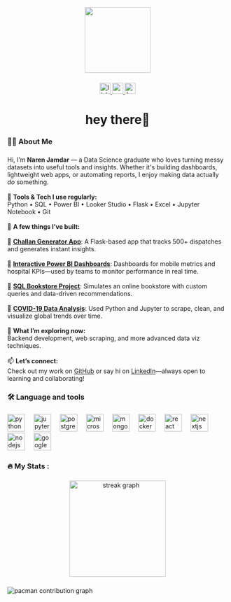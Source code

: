 <div align="center">
  <img height="150" src="https://media.giphy.com/media/v1.Y2lkPTc5MGI3NjExbmE4Mng3cmRpeWFzNGlkaDZmenF3bGd5ejBlNDgxaW03ZnN0NXdtaiZlcD12MV9naWZzX3NlYXJjaCZjdD1n/78XCFBGOlS6keY1Bil/giphy.gif"  />
</div>

###

<div align="center">
  <a href="www.linkedin.com/in/naren-jamdar-5b0551348" target="_blank">
    <img src="https://img.shields.io/static/v1?message=LinkedIn&logo=linkedin&label=&color=0077B5&logoColor=white&labelColor=&style=for-the-badge" height="25" alt="linkedin logo"  />
  </a>
  <a href="narenjamdar57@gmail.com" target="_blank">
    <img src="https://img.shields.io/static/v1?message=Gmail&logo=gmail&label=&color=D14836&logoColor=white&labelColor=&style=for-the-badge" height="25" alt="gmail logo"  />
  </a>
  <a href="https://www.hackerrank.com/profile/naren323482" target="_blank">
    <img src="https://img.shields.io/static/v1?message=HackerRank&logo=hackerrank&label=&color=2EC866&logoColor=white&labelColor=&style=for-the-badge" height="25" alt="hackerrank logo"  />
  </a>
</div>

###

<h1 align="center">hey there👋</h1>

###

<h3 align="left">👩‍💻  About Me</h3>

###

<p align="left">
  Hi, I’m <strong>Naren Jamdar</strong> — a Data Science graduate who loves turning messy datasets into useful tools and insights. Whether it's building dashboards, lightweight web apps, or automating reports, I enjoy making data actually <em>do</em> something.
  <br><br>
  🔧 <strong>Tools & Tech I use regularly:</strong><br>
  Python • SQL • Power BI • Looker Studio • Flask • Excel • Jupyter Notebook • Git
  <br><br>
  🚀 <strong>A few things I’ve built:</strong><br><br>
  🔹 <a href="https://github.com/nar-en57/Challan-Generator-App" target="_blank"><strong>Challan Generator App</strong></a>: A Flask-based app that tracks 500+ dispatches and generates instant insights.<br><br>
  🔹 <a href="https://github.com/nar-en57/Mobile-Sales-Power-BI-Dashboard" target="_blank"><strong>Interactive Power BI Dashboards</strong></a>: Dashboards for mobile metrics and hospital KPIs—used by teams to monitor performance in real time.<br><br>
  🔹 <a href="https://github.com/nar-en57/SQL-Project-Online-Book-Store" target="_blank"><strong>SQL Bookstore Project</strong></a>: Simulates an online bookstore with custom queries and data-driven recommendations.<br><br>
  🔹 <a href="https://github.com/nar-en57/COVID19-India-Analysis-Extended" target="_blank"><strong>COVID-19 Data Analysis</strong></a>: Used Python and Jupyter to scrape, clean, and visualize global trends over time.
  <br><br>
  🌱 <strong>What I’m exploring now:</strong><br>
  Backend development, web scraping, and more advanced data viz techniques.
  <br><br>
  📫 <strong>Let’s connect:</strong><br>
  Check out my work on <a href="https://github.com/nar-en57" target="_blank">GitHub</a> or say hi on <a href="www.linkedin.com/in/naren-jamdar-5b0551348" target="_blank">LinkedIn</a>—always open to learning and collaborating!
</p>


###

<h3 align="left">🛠 Language and tools</h3>

###

<div align="left">
  <img src="https://cdn.jsdelivr.net/gh/devicons/devicon/icons/python/python-original.svg" height="40" alt="python logo"  />
  <img width="12" />
  <img src="https://cdn.jsdelivr.net/gh/devicons/devicon/icons/jupyter/jupyter-original.svg" height="40" alt="jupyter logo"  />
  <img width="12" />
  <img src="https://cdn.jsdelivr.net/gh/devicons/devicon/icons/postgresql/postgresql-original.svg" height="40" alt="postgresql logo"  />
  <img width="12" />
  <img src="https://cdn.jsdelivr.net/gh/devicons/devicon/icons/microsoftsqlserver/microsoftsqlserver-plain.svg" height="40" alt="microsoftsqlserver logo"  />
  <img width="12" />
  <img src="https://cdn.jsdelivr.net/gh/devicons/devicon/icons/mongodb/mongodb-original.svg" height="40" alt="mongodb logo"  />
  <img width="12" />
  <img src="https://cdn.jsdelivr.net/gh/devicons/devicon/icons/docker/docker-original.svg" height="40" alt="docker logo"  />
  <img width="12" />
  <img src="https://cdn.jsdelivr.net/gh/devicons/devicon/icons/react/react-original.svg" height="40" alt="react logo"  />
  <img width="12" />
  <img src="https://cdn.jsdelivr.net/gh/devicons/devicon/icons/nextjs/nextjs-original.svg" height="40" alt="nextjs logo"  />
  <img width="12" />
  <img src="https://cdn.jsdelivr.net/gh/devicons/devicon/icons/nodejs/nodejs-original.svg" height="40" alt="nodejs logo"  />
  <img width="12" />
  <img src="https://cdn.jsdelivr.net/gh/devicons/devicon/icons/googlecloud/googlecloud-original.svg" height="40" alt="googlecloud logo"  />
</div>

###

<h3 align="left">🔥   My Stats :</h3>

###

<div align="center">
  <img src="https://streak-stats.demolab.com?user=nar-en57&locale=en&mode=daily&theme=dark&hide_border=false&border_radius=5&order=3" height="220" alt="streak graph"  />
</div>

###

<picture>
  <source media="(prefers-color-scheme: dark)" srcset="https://raw.githubusercontent.com/nar-en57/nar-en57/output/pacman-contribution-graph-dark.svg">
  <source media="(prefers-color-scheme: light)" srcset="https://raw.githubusercontent.com/nar-en57/nar-en57/output/pacman-contribution-graph.svg">
  <img alt="pacman contribution graph" src="https://raw.githubusercontent.com/nar-en57/nar-en57/output/pacman-contribution-graph.svg">
</picture>

###
